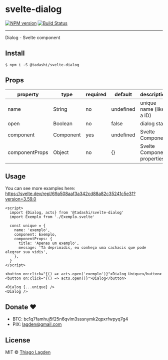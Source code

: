 # svelte-dialog

[![NPM version][npm-img]][npm]
[![Build Status][ci-img]][ci]

[npm-img]: https://img.shields.io/npm/v/@tadashi/svelte-dialog.svg
[npm]: https://www.npmjs.com/package/@tadashi/svelte-dialog
[ci-img]: https://github.com/lagden/svelte-dialog/actions/workflows/nodejs.yml/badge.svg
[ci]: https://github.com/lagden/svelte-dialog/actions/workflows/nodejs.yml

---

Dialog - Svelte component

## Install

```
$ npm i -S @tadashi/svelte-dialog
```

## Props

| property       | type      | required | default   | description                 |
| -------------- | --------- | -------- | --------- | --------------------------- |
| name           | String    | no       | undefined | unique name (like a ID)     |
| open           | Boolean   | no       | false     | dialog state                |
| component      | Component | yes      | undefined | Svelte Component            |
| componentProps | Object    | no       | {}        | Svelte Component properties |

## Usage

You can see more examples here: https://svelte.dev/repl/69a508aaf3a342cd88a82c35241c5e31?version=3.59.0

```svelte
<script>
  import {Dialog, acts} from '@tadashi/svelte-dialog'
  import Exemplo from './Exemplo.svelte'

  const unique = {
    name: 'exemplo',
    component: Exemplo,
    componentProps: {
      title: 'Apenas um exemplo',
      message: 'Tá deprimidis, eu conheço uma cachacis que pode alegrar sua vidis',
    },
  }
</script>

<button on:click="{() => acts.open('exemplo')}">Dialog Unique</button>
<button on:click="{() => acts.open()}">Dialog</button>

<Dialog {...unique} />
<Dialog />
```

## Donate ❤️

- BTC: bc1q7famhuj5f25n6qvlm3sssnymk2qpxrfwpyq7g4
- PIX: lagden@gmail.com

## License

MIT © [Thiago Lagden](https://github.com/lagden)
